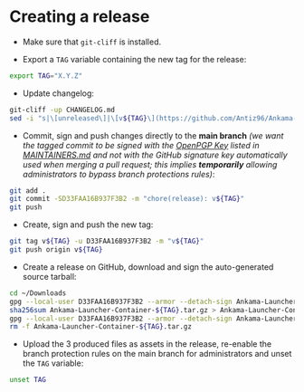 # Creating a release

- Make sure that `git-cliff` is installed.

- Export a `TAG` variable containing the new tag for the release:

```bash
export TAG="X.Y.Z"
```

- Update changelog:

```bash
git-cliff -up CHANGELOG.md
sed -i "s|\[unreleased\]|\[v${TAG}\](https://github.com/Antiz96/Ankama-Launcher-Container/releases/tag/v${TAG})\ -\ $(date '+%Y-%m-%d')|g" CHANGELOG.md
```

- Commit, sign and push changes directly to the **main branch** *(we want the tagged commit to be signed with the [OpenPGP Key](https://keyserver.ubuntu.com/pks/lookup?search=D33FAA16B937F3B2&fingerprint=on&op=index) listed in [MAINTAINERS.md](https://github.com/Antiz96/Ankama-Launcher-Container/blob/main/MAINTAINERS.md) and not with the GitHub signature key automatically used when merging a pull request; this implies **temporarily** allowing administrators to bypass branch protections rules)*:

```bash
git add .
git commit -SD33FAA16B937F3B2 -m "chore(release): v${TAG}"
git push
```

- Create, sign and push the new tag:

```bash
git tag v${TAG} -u D33FAA16B937F3B2 -m "v${TAG}"
git push origin v${TAG}
```

- Create a release on GitHub, download and sign the auto-generated source tarball:

```bash
cd ~/Downloads
gpg --local-user D33FAA16B937F3B2 --armor --detach-sign Ankama-Launcher-Container-${TAG}.tar.gz
sha256sum Ankama-Launcher-Container-${TAG}.tar.gz > Ankama-Launcher-Container-${TAG}.tar.gz.sha256
gpg --local-user D33FAA16B937F3B2 --armor --detach-sign Ankama-Launcher-Container-${TAG}.tar.gz.sha256
rm -f Ankama-Launcher-Container-${TAG}.tar.gz
```

- Upload the 3 produced files as assets in the release, re-enable the branch protection rules on the main branch for administrators and unset the `TAG` variable:

```bash
unset TAG
```
